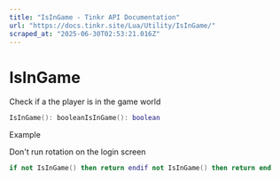 ```yaml
---
title: "IsInGame - Tinkr API Documentation"
url: "https://docs.tinkr.site/Lua/Utility/IsInGame/"
scraped_at: "2025-06-30T02:53:21.016Z"
---
```


# IsInGame

Check if a the player is in the game world

```lua
IsInGame(): booleanIsInGame(): boolean
```

Example

Don't run rotation on the login screen

```lua
if not IsInGame() then return endif not IsInGame() then return end
```